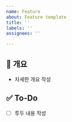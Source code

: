 ```yaml
---
name: Feature
about: Feature template
title: ''
labels: ''
assignees: ''

---
```


## 📝 개요
- 자세한 개요 작성

## ✅ To-Do
- [ ]  투두 내용 작성
